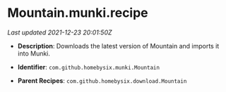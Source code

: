 # Mountain.munki.recipe

_Last updated 2021-12-23 20:01:50Z_

- **Description**: Downloads the latest version of Mountain and imports it into Munki.

- **Identifier**: `com.github.homebysix.munki.Mountain`

- **Parent Recipes**: `com.github.homebysix.download.Mountain`
